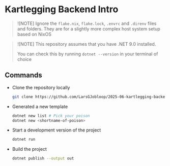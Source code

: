 # Kartlegging Backend Intro

> ![NOTE]
> Ignore the `flake.nix`, `flake.lock`, `.envrc` and `.direnv` files and folders. They are for a slightly more complex host system setup based on NixOS

> ![NOTE]
> This repository assumes that you have .NET 9.0 installed.
>
> You can check this by running `dotnet --version` in your terminal of choice

## Commands

- Clone the repository locally

    ```sh
    git clone https://github.com/LarsGJobloop/2025-06-kartlegging-backend-intro
    ```

- Generated a new template

    ```sh
    dotnet new list # Pick your poison
    dotnet new <shortname-of-poison>
    ````

- Start a development version of the project

    ```sh
    dotnet run
    ````

- Build the project

    ```sh
    dotnet publish --output out
    ```
